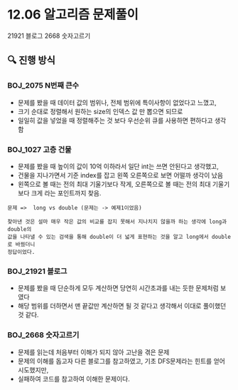 # 12.06 알고리즘 문제풀이

21921 블로그
2668 숫자고르기

## 🔍 진행 방식

### BOJ_2075 N번째 큰수 

- 문제를 봤을 때 데이터 값의 범위나, 전체 범위에 특이사항이 없었다고 느꼈고,
- 크기 순대로 정렬해서 원하는 size의 인덱스 값 만 뽑으면 되므로
- 일일히 값을 넣었을 때 정렬해주는 것 보다 우선순위 큐를 사용하면 편하다고 생각함


### BOJ_1027 고층 건물

- 문제를 봤을 때 높이의 값이 10억 이하라서 일단 int는 쓰면 안된다고 생각했고, 
- 건물을 지나가면서 기준 index를 잡고 왼쪽 오른쪽으로 보면 어떨까 생각이 났음
- 왼쪽으로 볼 때는 전의 최대 기울기보다 작게, 오른쪽으로 볼 때는 전의 최대 기울기보다 크게 라는 포인트까지 찾음.

```
문제 =>  long vs double (문제는 -> 예제1이었음)

찾아낸 것은 설마 매우 작은 값의 비교를 잡지 못해서 지나치지 않을까 하는 생각에 long과 double의
값을 나타낼 수 있는 검색을 통해 double이 더 넓게 표현하는 것을 알고 long에서 double로 바꿨더니
정답이었다.
```


### BOJ_21921 블로그

- 문제를 봤을 때 단순하게 모두 계산하면 당연히 시간초과를 내는 듯한 문제처럼 보였다
- 해당 범위를 더하면서 맨 끝값만 계산하면 될 것 같다고 생각해서 이대로 풀이했던 것 같다.


### BOJ_2668 숫자고르기

- 문제를 읽는데 처음부터 이해가 되지 않아 고난을 겪은 문제
- 문제의 이해를 돕고자 다른 블로그를 참고하였고, 기초 DFS문제라는 힌트를 얻어 시도했지만,
- 실패하여 코드를 참고하여 이해한 문제이다.




